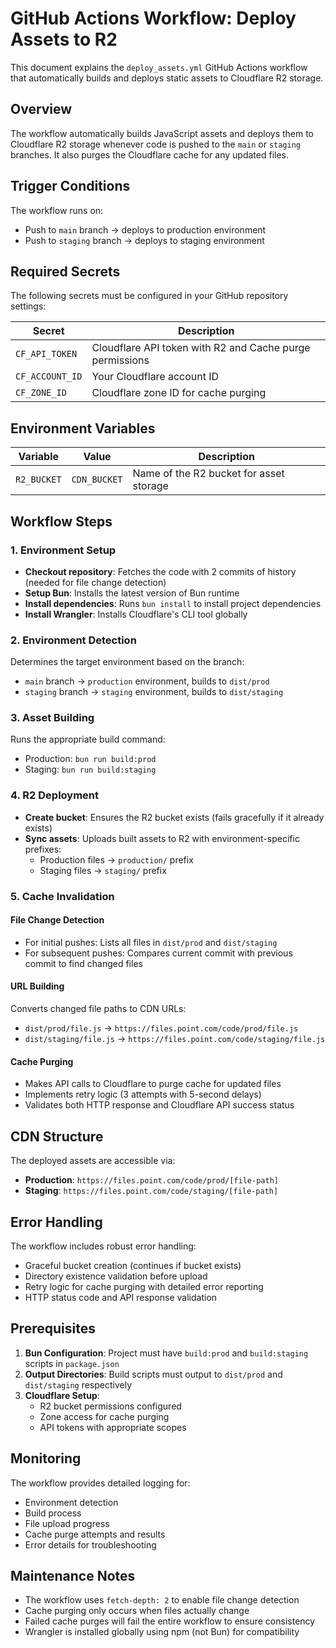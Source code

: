 # GitHub Actions Workflow: Deploy Assets to R2

This document explains the `deploy_assets.yml` GitHub Actions workflow that automatically builds and deploys static assets to Cloudflare R2 storage.

## Overview

The workflow automatically builds JavaScript assets and deploys them to Cloudflare R2 storage whenever code is pushed to the `main` or `staging` branches. It also purges the Cloudflare cache for any updated files.

## Trigger Conditions

The workflow runs on:

- Push to `main` branch → deploys to production environment
- Push to `staging` branch → deploys to staging environment

## Required Secrets

The following secrets must be configured in your GitHub repository settings:

| Secret          | Description                                              |
| --------------- | -------------------------------------------------------- |
| `CF_API_TOKEN`  | Cloudflare API token with R2 and Cache purge permissions |
| `CF_ACCOUNT_ID` | Your Cloudflare account ID                               |
| `CF_ZONE_ID`    | Cloudflare zone ID for cache purging                     |

## Environment Variables

| Variable    | Value        | Description                             |
| ----------- | ------------ | --------------------------------------- |
| `R2_BUCKET` | `CDN_BUCKET` | Name of the R2 bucket for asset storage |

## Workflow Steps

### 1. Environment Setup

- **Checkout repository**: Fetches the code with 2 commits of history (needed for file change detection)
- **Setup Bun**: Installs the latest version of Bun runtime
- **Install dependencies**: Runs `bun install` to install project dependencies
- **Install Wrangler**: Installs Cloudflare's CLI tool globally

### 2. Environment Detection

Determines the target environment based on the branch:

- `main` branch → `production` environment, builds to `dist/prod`
- `staging` branch → `staging` environment, builds to `dist/staging`

### 3. Asset Building

Runs the appropriate build command:

- Production: `bun run build:prod`
- Staging: `bun run build:staging`

### 4. R2 Deployment

- **Create bucket**: Ensures the R2 bucket exists (fails gracefully if it already exists)
- **Sync assets**: Uploads built assets to R2 with environment-specific prefixes:
  - Production files → `production/` prefix
  - Staging files → `staging/` prefix

### 5. Cache Invalidation

#### File Change Detection

- For initial pushes: Lists all files in `dist/prod` and `dist/staging`
- For subsequent pushes: Compares current commit with previous commit to find changed files

#### URL Building

Converts changed file paths to CDN URLs:

- `dist/prod/file.js` → `https://files.point.com/code/prod/file.js`
- `dist/staging/file.js` → `https://files.point.com/code/staging/file.js`

#### Cache Purging

- Makes API calls to Cloudflare to purge cache for updated files
- Implements retry logic (3 attempts with 5-second delays)
- Validates both HTTP response and Cloudflare API success status

## CDN Structure

The deployed assets are accessible via:

- **Production**: `https://files.point.com/code/prod/[file-path]`
- **Staging**: `https://files.point.com/code/staging/[file-path]`

## Error Handling

The workflow includes robust error handling:

- Graceful bucket creation (continues if bucket exists)
- Directory existence validation before upload
- Retry logic for cache purging with detailed error reporting
- HTTP status code and API response validation

## Prerequisites

1. **Bun Configuration**: Project must have `build:prod` and `build:staging` scripts in `package.json`
2. **Output Directories**: Build scripts must output to `dist/prod` and `dist/staging` respectively
3. **Cloudflare Setup**:
   - R2 bucket permissions configured
   - Zone access for cache purging
   - API tokens with appropriate scopes

## Monitoring

The workflow provides detailed logging for:

- Environment detection
- Build process
- File upload progress
- Cache purge attempts and results
- Error details for troubleshooting

## Maintenance Notes

- The workflow uses `fetch-depth: 2` to enable file change detection
- Cache purging only occurs when files actually change
- Failed cache purges will fail the entire workflow to ensure consistency
- Wrangler is installed globally using npm (not Bun) for compatibility

